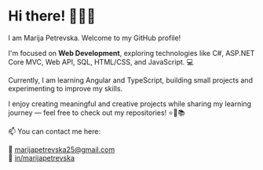 # Hi there! 👋👩‍💻
I am Marija Petrevska. Welcome to my GitHub profile!

I'm focused on **Web Development**, exploring technologies like C#, ASP.NET Core MVC, Web API, SQL, HTML/CSS, and JavaScript. 💻

Currently, I am learning Angular and TypeScript, building small projects and experimenting to improve my skills.

I enjoy creating meaningful and creative projects while sharing my learning journey — feel free to check out my repositories! ⭐🌸📚

📫 You can contact me here:

💌 [marijapetrevska25@gmail.com](mailto:yourname@email.com)  
💼 [in/marijapetrevska](https://www.linkedin.com/in/marijapetrevska)
